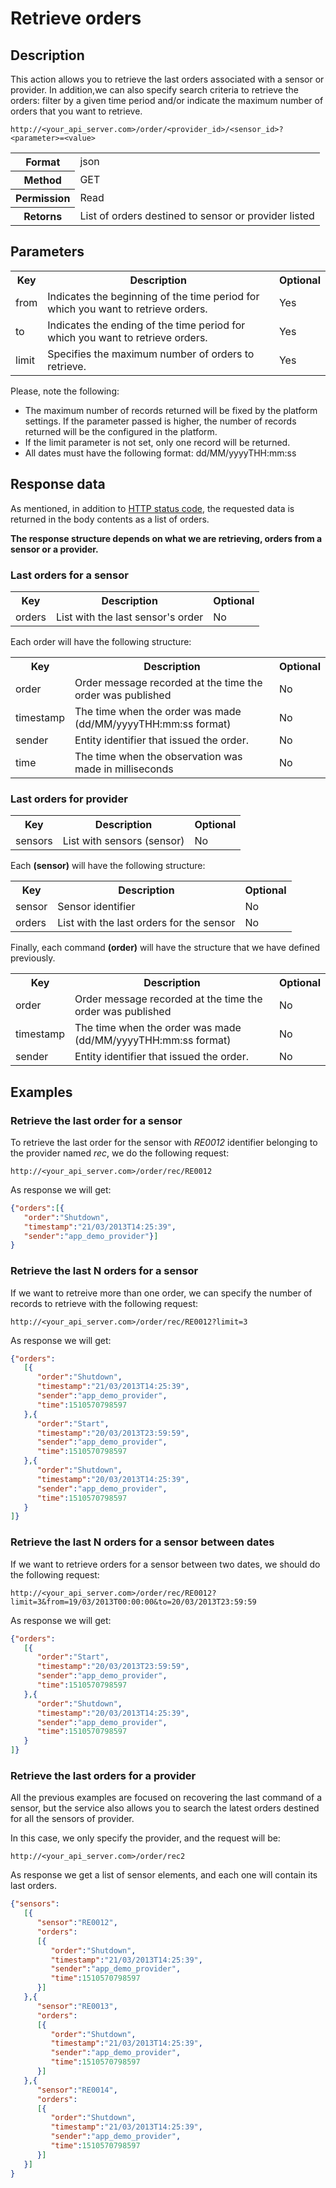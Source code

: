 Retrieve orders
===============

## Description

This action allows you to retrieve the last orders associated with a sensor or provider. In addition,we can also specify search criteria to retrieve the orders: filter by a given time period and/or indicate the maximum number of orders that you want to retrieve.

```
http://<your_api_server.com>/order/<provider_id>/<sensor_id>?<parameter>=<value>
```

<table>
	<tbody>
		<tr>
			<th>Format</th>
			<td>json</td>
		</tr>
		<tr>
			<th>Method</th>
			<td>GET</td>
		</tr>
		<tr>
			<th>Permission</th>
			<td>Read</td>
		</tr>
		<tr>
			<th>Retorns</th>
			<td>List of orders destined to sensor or provider listed</td>
		</tr>
	</tbody>
</table>

## Parameters

<table>
	<tbody>
		<tr>
			<th>Key</th>
			<th>Description</th>
			<th>Optional</th>
		</tr>
		<tr>
			<td>from</td>
			<td>Indicates the beginning of the time period for which you want to retrieve orders.</td>
			<td>Yes</td>
		</tr>
		<tr>
			<td>to</td>
			<td>Indicates the ending of the time period for which you want to retrieve orders.</td>
			<td>Yes</td>
		</tr>
		<tr>
			<td>limit</td>
			<td>Specifies the maximum number of orders to retrieve.</td>
			<td>Yes</td>
		</tr>
	</tbody>
</table>

Please, note the following:

* The maximum number of records returned will be fixed by the platform settings. If the parameter passed is higher, the number of records returned will be the configured in the platform.
* If the limit parameter is not set, only one record will be returned.
* All dates must have the following format: dd/MM/yyyyTHH:mm:ss

## Response data

As mentioned, in addition to [HTTP status code](../../general_model#reply), the requested data is returned in the body contents as a list of orders.

**The response structure depends on what we are retrieving, orders from a sensor or a provider.**

### Last orders for a sensor

<table>
	<tbody>
		<tr>
			<th>Key</th>
			<th>Description</th>
			<th>Optional</th>
		</tr>
		<tr>
			<td>orders</td>
			<td>List with the last sensor's order</td>
			<td>No</td>
		</tr>
	</tbody>
</table>

Each order will have the following structure:

<table>
	<tbody>
		<tr>
			<th>Key</th>
			<th>Description</th>
			<th>Optional</th>
		</tr>
		<tr>
			<td>order</td>
			<td>Order message recorded at the time the order was published</td>
			<td>No</td>
		</tr>
		<tr>
			<td>timestamp</td>
			<td>The time when the order was made (dd/MM/yyyyTHH:mm:ss format)</td>
			<td>No</td>
		</tr>
		<tr>
			<td>sender</td>
			<td>Entity identifier that issued the order.</td>
			<td>No</td>
		</tr>
		<tr>
			<td>time</td>
			<td>The time when the observation was made in milliseconds</td>
			<td>No</td>
		</tr>
	</tbody>
</table>

### Last orders for provider

<table>
	<tbody>
		<tr>
			<th>Key</th>
			<th>Description</th>
			<th>Optional</th>
		</tr>
		<tr>
			<td>sensors</td>
			<td>List with sensors (sensor)</td>
			<td>No</td>
		</tr>
	</tbody>
</table>

Each **(sensor)** will have the following structure:

<table>
	<tbody>
		<tr>
			<th>Key</th>
			<th>Description</th>
			<th>Optional</th>
		</tr>
		<tr>
			<td>sensor</td>
			<td>Sensor identifier</td>
			<td>No</td>
		</tr>
		<tr>
			<td>orders</td>
			<td>List with the last orders for the sensor</td>
			<td>No</td>
		</tr>
	</tbody>
</table>

Finally, each command **(order)** will have the structure that we have defined previously.

<table>
	<tbody>
		<tr>
			<th>Key</th>
			<th>Description</th>
			<th>Optional</th>
		</tr>
		<tr>
			<td>order</td>
			<td>Order message recorded at the time the order was published</td>
			<td>No</td>
		</tr>
		<tr>
			<td>timestamp</td>
			<td>The time when the order was made (dd/MM/yyyyTHH:mm:ss format)</td>
			<td>No</td>
		</tr>
		<tr>
			<td>sender</td>
			<td>Entity identifier that issued the order.</td>
			<td>No</td>
		</tr>
	</tbody>
</table>

## Examples

### Retrieve the last order for a sensor

To retrieve the last order for the sensor with <em>RE0012</em> identifier belonging to the provider named <em>rec</em>, we do the following request:

```
http://<your_api_server.com>/order/rec/RE0012
```

As response we will get:

```json
{"orders":[{
   "order":"Shutdown",
   "timestamp":"21/03/2013T14:25:39",
   "sender":"app_demo_provider"}]
}
```

### Retrieve the last N orders for a sensor

If we want to retreive more than one order, we can specify the number of records to retrieve with the following request:

```
http://<your_api_server.com>/order/rec/RE0012?limit=3
```

As response we will get:

```json
{"orders":
   [{
      "order":"Shutdown",
      "timestamp":"21/03/2013T14:25:39",
      "sender":"app_demo_provider",
      "time":1510570798597
   },{
      "order":"Start",
      "timestamp":"20/03/2013T23:59:59",
      "sender":"app_demo_provider",
      "time":1510570798597
   },{
      "order":"Shutdown",
      "timestamp":"20/03/2013T14:25:39",
      "sender":"app_demo_provider",
      "time":1510570798597
   }
]}
```

### Retrieve the last N orders for a sensor between dates

If we want to retrieve orders for a sensor between two dates, we should do the following request:

```
http://<your_api_server.com>/order/rec/RE0012?limit=3&from=19/03/2013T00:00:00&to=20/03/2013T23:59:59
```

As response we will get:

```json
{"orders":
   [{
      "order":"Start",
      "timestamp":"20/03/2013T23:59:59",
      "sender":"app_demo_provider",
      "time":1510570798597
   },{
      "order":"Shutdown",
      "timestamp":"20/03/2013T14:25:39",
      "sender":"app_demo_provider",
      "time":1510570798597
   }
]}
```

### Retrieve the last orders for a provider

All the previous examples are focused on recovering the last command of a sensor, but the service also allows you to search the latest orders destined for all the sensors of provider.

In this case, we only specify the provider, and the request will be:

```
http://<your_api_server.com>/order/rec2
```

As response we get a list of sensor elements, and each one will contain its last orders.

```json
{"sensors":
   [{
      "sensor":"RE0012",
      "orders":
      [{
         "order":"Shutdown",
         "timestamp":"21/03/2013T14:25:39",
         "sender":"app_demo_provider",
         "time":1510570798597
      }]
   },{
      "sensor":"RE0013",
      "orders":
      [{
         "order":"Shutdown",
         "timestamp":"21/03/2013T14:25:39",
         "sender":"app_demo_provider",
         "time":1510570798597
      }]
   },{
      "sensor":"RE0014",
      "orders":
      [{
         "order":"Shutdown",
         "timestamp":"21/03/2013T14:25:39",
         "sender":"app_demo_provider",
         "time":1510570798597
      }]
   }]
}
```
